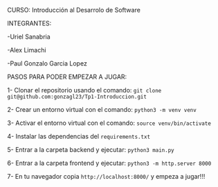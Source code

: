 CURSO: Introducción al Desarrolo de Software

INTEGRANTES: 

-Uriel Sanabria


-Alex Limachi


-Paul Gonzalo Garcia Lopez


PASOS PARA PODER EMPEZAR A JUGAR:


1- Clonar el repositorio usando el comando: `git clone git@github.com:gonzagl23/Tp1-Introduccion.git`


2- Crear un entorno virtual con el comando: `python3 -m venv venv`


3- Activar el entorno virtual con el comando: `source venv/bin/activate`


4- Instalar las dependencias del `requirements.txt`


5- Entrar a la carpeta backend y ejecutar: `python3 main.py`


6- Entrar a la carpeta frontend y ejecutar: `python3 -m http.server 8000`


7- En tu navegador copia `http://localhost:8000/` y empeza a jugar!!! 